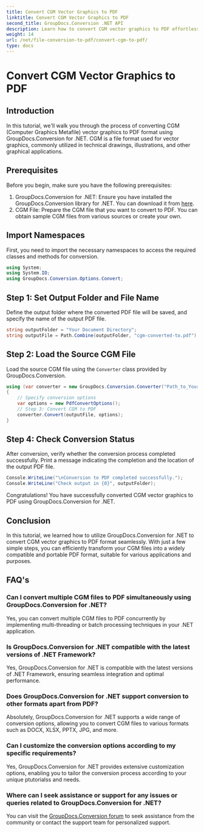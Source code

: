 ```yaml
---
title: Convert CGM Vector Graphics to PDF
linktitle: Convert CGM Vector Graphics to PDF
second_title: GroupDocs.Conversion .NET API
description: Learn how to convert CGM vector graphics to PDF effortlessly using GroupDocs.Conversion for .NET. Follow our step-by-step tutorial.
weight: 14
url: /net/file-conversion-to-pdf/convert-cgm-to-pdf/
type: docs
---
```

# Convert CGM Vector Graphics to PDF

## Introduction
In this tutorial, we'll walk you through the process of converting CGM (Computer Graphics Metafile) vector graphics to PDF format using GroupDocs.Conversion for .NET. CGM is a file format used for vector graphics, commonly utilized in technical drawings, illustrations, and other graphical applications.
## Prerequisites
Before you begin, make sure you have the following prerequisites:
1. GroupDocs.Conversion for .NET: Ensure you have installed the GroupDocs.Conversion library for .NET. You can download it from [here](https://releases.groupdocs.com/conversion/net/).
2. CGM File: Prepare the CGM file that you want to convert to PDF. You can obtain sample CGM files from various sources or create your own.

## Import Namespaces
First, you need to import the necessary namespaces to access the required classes and methods for conversion.
```csharp
using System;
using System.IO;
using GroupDocs.Conversion.Options.Convert;
```
## Step 1: Set Output Folder and File Name
Define the output folder where the converted PDF file will be saved, and specify the name of the output PDF file.
```csharp
string outputFolder = "Your Document Directory";
string outputFile = Path.Combine(outputFolder, "cgm-converted-to.pdf");
```
## Step 2: Load the Source CGM File
Load the source CGM file using the `Converter` class provided by GroupDocs.Conversion.
```csharp
using (var converter = new GroupDocs.Conversion.Converter("Path_to_Your_CGM_File"))
{
    // Specify conversion options
    var options = new PdfConvertOptions();
    // Step 3: Convert CGM to PDF
    converter.Convert(outputFile, options);
}
```
## Step 4: Check Conversion Status
After conversion, verify whether the conversion process completed successfully. Print a message indicating the completion and the location of the output PDF file.
```csharp
Console.WriteLine("\nConversion to PDF completed successfully.");
Console.WriteLine("Check output in {0}", outputFolder);
```
Congratulations! You have successfully converted CGM vector graphics to PDF using GroupDocs.Conversion for .NET.

## Conclusion
In this tutorial, we learned how to utilize GroupDocs.Conversion for .NET to convert CGM vector graphics to PDF format seamlessly. With just a few simple steps, you can efficiently transform your CGM files into a widely compatible and portable PDF format, suitable for various applications and purposes.
## FAQ's
### Can I convert multiple CGM files to PDF simultaneously using GroupDocs.Conversion for .NET?
Yes, you can convert multiple CGM files to PDF concurrently by implementing multi-threading or batch processing techniques in your .NET application.
### Is GroupDocs.Conversion for .NET compatible with the latest versions of .NET Framework?
Yes, GroupDocs.Conversion for .NET is compatible with the latest versions of .NET Framework, ensuring seamless integration and optimal performance.
### Does GroupDocs.Conversion for .NET support conversion to other formats apart from PDF?
Absolutely, GroupDocs.Conversion for .NET supports a wide range of conversion options, allowing you to convert CGM files to various formats such as DOCX, XLSX, PPTX, JPG, and more.
### Can I customize the conversion options according to my specific requirements?
Yes, GroupDocs.Conversion for .NET provides extensive customization options, enabling you to tailor the conversion process according to your unique ptutorialss and needs.
### Where can I seek assistance or support for any issues or queries related to GroupDocs.Conversion for .NET?
You can visit the [GroupDocs.Conversion forum](https://forum.groupdocs.com/c/conversion/11) to seek assistance from the community or contact the support team for personalized support.
